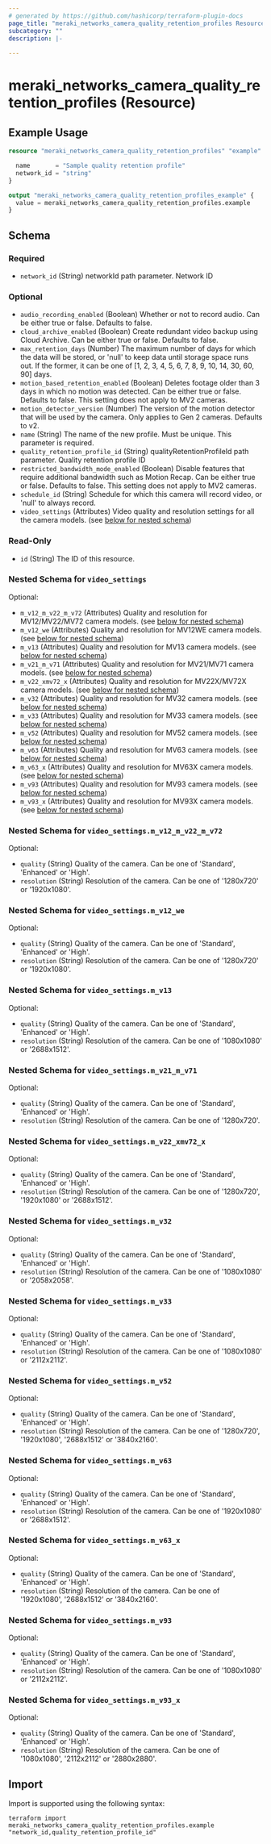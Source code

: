 ```yaml
---
# generated by https://github.com/hashicorp/terraform-plugin-docs
page_title: "meraki_networks_camera_quality_retention_profiles Resource - terraform-provider-meraki"
subcategory: ""
description: |-
  
---
```


# meraki_networks_camera_quality_retention_profiles (Resource)



## Example Usage

```terraform
resource "meraki_networks_camera_quality_retention_profiles" "example" {

  name       = "Sample quality retention profile"
  network_id = "string"
}

output "meraki_networks_camera_quality_retention_profiles_example" {
  value = meraki_networks_camera_quality_retention_profiles.example
}
```

<!-- schema generated by tfplugindocs -->
## Schema

### Required

- `network_id` (String) networkId path parameter. Network ID

### Optional

- `audio_recording_enabled` (Boolean) Whether or not to record audio. Can be either true or false. Defaults to false.
- `cloud_archive_enabled` (Boolean) Create redundant video backup using Cloud Archive. Can be either true or false. Defaults to false.
- `max_retention_days` (Number) The maximum number of days for which the data will be stored, or 'null' to keep data until storage space runs out. If the former, it can be one of [1, 2, 3, 4, 5, 6, 7, 8, 9, 10, 14, 30, 60, 90] days.
- `motion_based_retention_enabled` (Boolean) Deletes footage older than 3 days in which no motion was detected. Can be either true or false. Defaults to false. This setting does not apply to MV2 cameras.
- `motion_detector_version` (Number) The version of the motion detector that will be used by the camera. Only applies to Gen 2 cameras. Defaults to v2.
- `name` (String) The name of the new profile. Must be unique. This parameter is required.
- `quality_retention_profile_id` (String) qualityRetentionProfileId path parameter. Quality retention profile ID
- `restricted_bandwidth_mode_enabled` (Boolean) Disable features that require additional bandwidth such as Motion Recap. Can be either true or false. Defaults to false. This setting does not apply to MV2 cameras.
- `schedule_id` (String) Schedule for which this camera will record video, or 'null' to always record.
- `video_settings` (Attributes) Video quality and resolution settings for all the camera models. (see [below for nested schema](#nestedatt--video_settings))

### Read-Only

- `id` (String) The ID of this resource.

<a id="nestedatt--video_settings"></a>
### Nested Schema for `video_settings`

Optional:

- `m_v12_m_v22_m_v72` (Attributes) Quality and resolution for MV12/MV22/MV72 camera models. (see [below for nested schema](#nestedatt--video_settings--m_v12_m_v22_m_v72))
- `m_v12_we` (Attributes) Quality and resolution for MV12WE camera models. (see [below for nested schema](#nestedatt--video_settings--m_v12_we))
- `m_v13` (Attributes) Quality and resolution for MV13 camera models. (see [below for nested schema](#nestedatt--video_settings--m_v13))
- `m_v21_m_v71` (Attributes) Quality and resolution for MV21/MV71 camera models. (see [below for nested schema](#nestedatt--video_settings--m_v21_m_v71))
- `m_v22_xmv72_x` (Attributes) Quality and resolution for MV22X/MV72X camera models. (see [below for nested schema](#nestedatt--video_settings--m_v22_xmv72_x))
- `m_v32` (Attributes) Quality and resolution for MV32 camera models. (see [below for nested schema](#nestedatt--video_settings--m_v32))
- `m_v33` (Attributes) Quality and resolution for MV33 camera models. (see [below for nested schema](#nestedatt--video_settings--m_v33))
- `m_v52` (Attributes) Quality and resolution for MV52 camera models. (see [below for nested schema](#nestedatt--video_settings--m_v52))
- `m_v63` (Attributes) Quality and resolution for MV63 camera models. (see [below for nested schema](#nestedatt--video_settings--m_v63))
- `m_v63_x` (Attributes) Quality and resolution for MV63X camera models. (see [below for nested schema](#nestedatt--video_settings--m_v63_x))
- `m_v93` (Attributes) Quality and resolution for MV93 camera models. (see [below for nested schema](#nestedatt--video_settings--m_v93))
- `m_v93_x` (Attributes) Quality and resolution for MV93X camera models. (see [below for nested schema](#nestedatt--video_settings--m_v93_x))

<a id="nestedatt--video_settings--m_v12_m_v22_m_v72"></a>
### Nested Schema for `video_settings.m_v12_m_v22_m_v72`

Optional:

- `quality` (String) Quality of the camera. Can be one of 'Standard', 'Enhanced' or 'High'.
- `resolution` (String) Resolution of the camera. Can be one of '1280x720' or '1920x1080'.


<a id="nestedatt--video_settings--m_v12_we"></a>
### Nested Schema for `video_settings.m_v12_we`

Optional:

- `quality` (String) Quality of the camera. Can be one of 'Standard', 'Enhanced' or 'High'.
- `resolution` (String) Resolution of the camera. Can be one of '1280x720' or '1920x1080'.


<a id="nestedatt--video_settings--m_v13"></a>
### Nested Schema for `video_settings.m_v13`

Optional:

- `quality` (String) Quality of the camera. Can be one of 'Standard', 'Enhanced' or 'High'.
- `resolution` (String) Resolution of the camera. Can be one of '1080x1080' or '2688x1512'.


<a id="nestedatt--video_settings--m_v21_m_v71"></a>
### Nested Schema for `video_settings.m_v21_m_v71`

Optional:

- `quality` (String) Quality of the camera. Can be one of 'Standard', 'Enhanced' or 'High'.
- `resolution` (String) Resolution of the camera. Can be one of '1280x720'.


<a id="nestedatt--video_settings--m_v22_xmv72_x"></a>
### Nested Schema for `video_settings.m_v22_xmv72_x`

Optional:

- `quality` (String) Quality of the camera. Can be one of 'Standard', 'Enhanced' or 'High'.
- `resolution` (String) Resolution of the camera. Can be one of '1280x720', '1920x1080' or '2688x1512'.


<a id="nestedatt--video_settings--m_v32"></a>
### Nested Schema for `video_settings.m_v32`

Optional:

- `quality` (String) Quality of the camera. Can be one of 'Standard', 'Enhanced' or 'High'.
- `resolution` (String) Resolution of the camera. Can be one of '1080x1080' or '2058x2058'.


<a id="nestedatt--video_settings--m_v33"></a>
### Nested Schema for `video_settings.m_v33`

Optional:

- `quality` (String) Quality of the camera. Can be one of 'Standard', 'Enhanced' or 'High'.
- `resolution` (String) Resolution of the camera. Can be one of '1080x1080' or '2112x2112'.


<a id="nestedatt--video_settings--m_v52"></a>
### Nested Schema for `video_settings.m_v52`

Optional:

- `quality` (String) Quality of the camera. Can be one of 'Standard', 'Enhanced' or 'High'.
- `resolution` (String) Resolution of the camera. Can be one of '1280x720', '1920x1080', '2688x1512' or '3840x2160'.


<a id="nestedatt--video_settings--m_v63"></a>
### Nested Schema for `video_settings.m_v63`

Optional:

- `quality` (String) Quality of the camera. Can be one of 'Standard', 'Enhanced' or 'High'.
- `resolution` (String) Resolution of the camera. Can be one of '1920x1080' or '2688x1512'.


<a id="nestedatt--video_settings--m_v63_x"></a>
### Nested Schema for `video_settings.m_v63_x`

Optional:

- `quality` (String) Quality of the camera. Can be one of 'Standard', 'Enhanced' or 'High'.
- `resolution` (String) Resolution of the camera. Can be one of '1920x1080', '2688x1512' or '3840x2160'.


<a id="nestedatt--video_settings--m_v93"></a>
### Nested Schema for `video_settings.m_v93`

Optional:

- `quality` (String) Quality of the camera. Can be one of 'Standard', 'Enhanced' or 'High'.
- `resolution` (String) Resolution of the camera. Can be one of '1080x1080' or '2112x2112'.


<a id="nestedatt--video_settings--m_v93_x"></a>
### Nested Schema for `video_settings.m_v93_x`

Optional:

- `quality` (String) Quality of the camera. Can be one of 'Standard', 'Enhanced' or 'High'.
- `resolution` (String) Resolution of the camera. Can be one of '1080x1080', '2112x2112' or '2880x2880'.

## Import

Import is supported using the following syntax:

```shell
terraform import meraki_networks_camera_quality_retention_profiles.example "network_id,quality_retention_profile_id"
```
